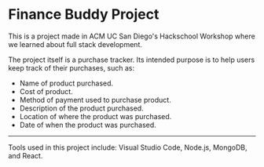 # Finance Buddy Project

This is a project made in ACM UC San Diego's Hackschool Workshop where we learned about full stack development.

The project itself is a purchase tracker. Its intended purpose is to help users keep track of their purchases, such as:

* Name of product purchased.
* Cost of product.
* Method of payment used to purchase product.
* Description of the product purchased.
* Location of where the product was purchased.
* Date of when the product was purchased.

---

Tools used in this project include: Visual Studio Code, Node.js, MongoDB, and React.
